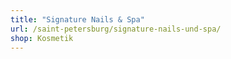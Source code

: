 ```yaml
---
title: "Signature Nails & Spa"
url: /saint-petersburg/signature-nails-und-spa/
shop: Kosmetik
---
```

